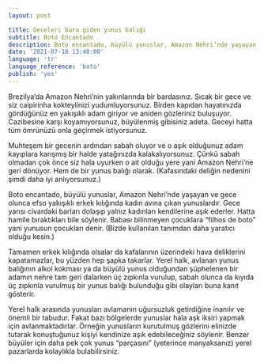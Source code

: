 ```yaml
---
layout: post

title: Geceleri bara giden yunus balığı
subtitle: Boto Encantado
description: Boto encantado, büyülü yunuslar, Amazon Nehri’nde yaşayan ve gece olunca efso yakışıklı erkek kılığında kadın avına çıkan yunuslardır. Gece yarısı civardaki barları dolaşıp yalnız kadınları kendilerine aşık ederler. Hatta hamile bıraktıkları bile söylenir. Babası bilinmeyen çocuklara “filhos de boto” yani yunusun çocukları denir.
date: '2021-07-18 13:40:00'
language: 'tr'
language_reference: 'boto'
publish: 'yes'
---
```

Brezilya’da Amazon Nehri’nin yakınlarında bir bardasınız. Sıcak bir gece ve siz caipirinha kokteylinizi yudumluyorsunuz. Birden kapıdan hayatınızda gördüğünüz en yakışıklı adam giriyor ve aniden gözleriniz buluşuyor. Cazibesine karşı koyamıyorsunuz, büyülenmiş gibisiniz adeta. Geceyi hatta tüm ömrünüzü onla geçirmek istiyorsunuz.

Muhteşem bir gecenin ardından sabah oluyor ve o aşık olduğunuz adam kayıplara karışmış bir halde yatağınızda kalakalıyorsunuz. Çünkü sabah olmadan çok önce siz hala uyurken o ait olduğu yere yani Amazon Nehri’ne geri dönüyor. Hem de bir yunus balığı olarak. (Kafasındaki deliğin nedenini şimdi daha iyi anlıyorsunuz.)

Boto encantado, büyülü yunuslar, Amazon Nehri’nde yaşayan ve gece olunca efso yakışıklı erkek kılığında kadın avına çıkan yunuslardır. Gece yarısı civardaki barları dolaşıp yalnız kadınları kendilerine aşık ederler. Hatta hamile bıraktıkları bile söylenir. Babası bilinmeyen çocuklara “filhos de boto” yani yunusun çocukları denir. (Bizde kullanılan tanımdan daha yaratıcı olduğu kesin.)

Tamamen erkek kılığında olsalar da kafalarının üzerindeki hava deliklerini kapatamazlar, bu yüzden hep şapka takarlar. Yerel halk, avlanan yunus balığının alkol kokması ya da büyülü yunus olduğundan şüphelenen bir adamın nehre tam geri dalarken üç zıpkınla vurulup, sabah olunca da kıyıda üç zıpkınla vurulmuş bir yunus balığı bulunduğu gibi olayları buna kanıt gösterir.

Yerel halk arasında yunusları avlamanın uğursuzluk getirdiğine inanılır ve önemli bir tabudur. Fakat bazı bölgelerde yunuslar hala aşk iksiri yapmak için avlanmaktadırlar. Örneğin yunusların kurutulmuş gözlerini elinizde tutarak konuştuğunuz kişiyi kendinize aşık edebileceğiniz söylenir. Benzer büyüler için daha pek çok yunus “parçasını” (yeterince manyaksanız) yerel pazarlarda kolaylıkla bulabilirsiniz.
